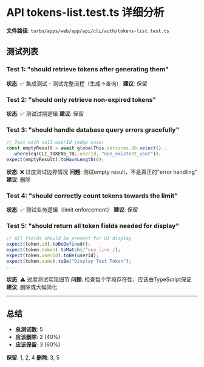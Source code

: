 # API tokens-list.test.ts 详细分析

**文件路径**: `turbo/apps/web/app/api/cli/auth/tokens-list.test.ts`

## 测试列表

### Test 1: "should retrieve tokens after generating them"
**状态**: ✅ 集成测试 - 测试完整流程（生成→查询）
**建议**: 保留

### Test 2: "should only retrieve non-expired tokens"
**状态**: ✅ 测试过期逻辑
**建议**: 保留

### Test 3: "should handle database query errors gracefully"
```typescript
// Test with null userId (edge case)
const emptyResult = await globalThis.services.db.select()...
  .where(eq(CLI_TOKENS_TBL.userId, "non_existent_user"));
expect(emptyResult).toHaveLength(0);
```
**状态**: ❌ 过度测试边界情况
**问题**: 测试empty result，不是真正的"error handling"
**建议**: 删除

### Test 4: "should correctly count tokens towards the limit"
**状态**: ✅ 测试业务逻辑（limit enforcement）
**建议**: 保留

### Test 5: "should return all token fields needed for display"
```typescript
// All fields should be present for UI display
expect(token.id).toBeDefined();
expect(token.token).toMatch(/^usp_live_/);
expect(token.userId).toBe(userId);
expect(token.name).toBe("Display Test Token");
...
```
**状态**: ⚠️ 过度测试实现细节
**问题**: 检查每个字段存在性，应该由TypeScript保证
**建议**: 删除或大幅简化

---

## 总结

- **总测试数**: 5
- **应该删除**: 2 (40%)
- **应该保留**: 3 (60%)

**保留**: 1, 2, 4
**删除**: 3, 5
